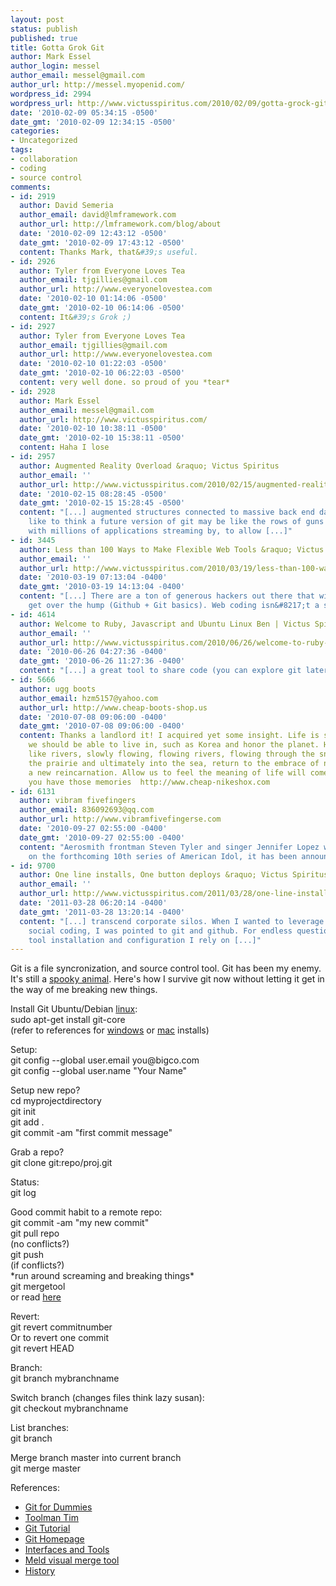 ```yaml
---
layout: post
status: publish
published: true
title: Gotta Grok Git
author: Mark Essel
author_login: messel
author_email: messel@gmail.com
author_url: http://messel.myopenid.com/
wordpress_id: 2994
wordpress_url: http://www.victusspiritus.com/2010/02/09/gotta-grock-git/
date: '2010-02-09 05:34:15 -0500'
date_gmt: '2010-02-09 12:34:15 -0500'
categories:
- Uncategorized
tags:
- collaboration
- coding
- source control
comments:
- id: 2919
  author: David Semeria
  author_email: david@lmframework.com
  author_url: http://lmframework.com/blog/about
  date: '2010-02-09 12:43:12 -0500'
  date_gmt: '2010-02-09 17:43:12 -0500'
  content: Thanks Mark, that&#39;s useful.
- id: 2926
  author: Tyler from Everyone Loves Tea
  author_email: tjgillies@gmail.com
  author_url: http://www.everyonelovestea.com
  date: '2010-02-10 01:14:06 -0500'
  date_gmt: '2010-02-10 06:14:06 -0500'
  content: It&#39;s Grok ;)
- id: 2927
  author: Tyler from Everyone Loves Tea
  author_email: tjgillies@gmail.com
  author_url: http://www.everyonelovestea.com
  date: '2010-02-10 01:22:03 -0500'
  date_gmt: '2010-02-10 06:22:03 -0500'
  content: very well done. so proud of you *tear*
- id: 2928
  author: Mark Essel
  author_email: messel@gmail.com
  author_url: http://www.victusspiritus.com/
  date: '2010-02-10 10:38:11 -0500'
  date_gmt: '2010-02-10 15:38:11 -0500'
  content: Haha I lose
- id: 2957
  author: Augmented Reality Overload &raquo; Victus Spiritus
  author_email: ''
  author_url: http://www.victusspiritus.com/2010/02/15/augmented-reality-opportunities/
  date: '2010-02-15 08:28:45 -0500'
  date_gmt: '2010-02-15 15:28:45 -0500'
  content: "[...] augmented structures connected to massive back end databases. I
    like to think a future version of git may be like the rows of guns from the matrix
    with millions of applications streaming by, to allow [...]"
- id: 3445
  author: Less than 100 Ways to Make Flexible Web Tools &raquo; Victus Spiritus
  author_email: ''
  author_url: http://www.victusspiritus.com/2010/03/19/less-than-100-ways-to-make-flexible-web-tools/
  date: '2010-03-19 07:13:04 -0400'
  date_gmt: '2010-03-19 14:13:04 -0400'
  content: "[...] There are a ton of generous hackers out there that will help you
    get over the hump (Github + Git basics). Web coding isn&#8217;t a spooky [...]"
- id: 4614
  author: Welcome to Ruby, Javascript and Ubuntu Linux Ben | Victus Spiritus
  author_email: ''
  author_url: http://www.victusspiritus.com/2010/06/26/welcome-to-ruby-javascript-and-ubuntu-linux-ben/
  date: '2010-06-26 04:27:36 -0400'
  date_gmt: '2010-06-26 11:27:36 -0400'
  content: "[...] a great tool to share code (you can explore git later [...]"
- id: 5666
  author: ugg boots
  author_email: hzm5157@yahoo.com
  author_url: http://www.cheap-boots-shop.us
  date: '2010-07-08 09:06:00 -0400'
  date_gmt: '2010-07-08 09:06:00 -0400'
  content: Thanks a landlord it! I acquired yet some insight. Life is so colorful,
    we should be able to live in, such as Korea and honor the planet. Human life is
    like rivers, slowly flowing, flowing rivers, flowing through the snow, flows through
    the prairie and ultimately into the sea, return to the embrace of nature, start
    a new reincarnation. Allow us to feel the meaning of life will come only to those
    you have those memories  http://www.cheap-nikeshox.com
- id: 6131
  author: vibram fivefingers
  author_email: 836092693@qq.com
  author_url: http://www.vibramfivefingerse.com
  date: '2010-09-27 02:55:00 -0400'
  date_gmt: '2010-09-27 02:55:00 -0400'
  content: "Aerosmith frontman Steven Tyler and singer Jennifer Lopez will be judges
    on the forthcoming 10th series of American Idol, it has been announced.\r\n"
- id: 9700
  author: One line installs, One button deploys &raquo; Victus Spiritus
  author_email: ''
  author_url: http://www.victusspiritus.com/2011/03/28/one-line-installs-one-button-deploys/
  date: '2011-03-28 06:20:14 -0400'
  date_gmt: '2011-03-28 13:20:14 -0400'
  content: "[...] transcend corporate silos. When I wanted to leverage and learn from
    social coding, I was pointed to git and github. For endless questions about development
    tool installation and configuration I rely on [...]"
---
```

<p>Git is a file syncronization, and source control tool. Git has been my enemy. It's still a <a href="http://www.victusspiritus.com/2010/02/08/each-time-i-get-my-hands-dirty-i-learn/">spooky animal</a>. Here's how I survive git now without letting it get in the way of me breaking new things.</p>
<p>Install Git Ubuntu/Debian <a href="http://en.m.wikipedia.org/wiki/Advanced_Packaging_Tool?wasRedirected=true">linux</a>:<br />
sudo apt-get install git-core<br />
(refer to references for <a HREF="http://github.com/guides/using-git-and-github-for-the-windows-for-newbies">windows</a> or <a href="http://help.github.com/mac-git-installation/">mac</a> installs)</p>
<p>Setup:<br />
git config --global user.email you@bigco.com<br />
git config --global user.name "Your Name"</p>
<p>Setup new repo?<br />
cd myprojectdirectory<br />
git init<br />
git add .<br />
git commit -am "first commit message" </p>
<p>Grab a repo?<br />
git clone git:repo/proj.git</p>
<p>Status:<br />
git log</p>
<p>Good commit habit to a remote repo:<br />
git commit -am "my new commit"<br />
git pull repo<br />
(no conflicts?)<br />
git push<br />
(if conflicts?)<br />
*run around screaming and breaking things*<br />
git mergetool<br />
or read <a HREF="http://stackoverflow.com/questions/161813/how-do-i-fix-merge-conflicts-in-git">here</a></p>
<p>Revert:<br />
git revert commitnumber<br />
Or to revert one commit<br />
git revert HEAD  </p>
<p>Branch:<br />
git branch mybranchname</p>
<p>Switch branch (changes files think lazy susan):<br />
git checkout mybranchname</p>
<p>List branches:<br />
git branch</p>
<p>Merge branch master into current branch<br />
git merge master  </p>
<p>References:</p>
<ul>
<li><a HREF="http://wiki.freegeek.org/index.php/Git_for_dummies">Git for Dummies</a></li>
<li><a HREF="http://toolmantim.com/articles/setting_up_a_new_remote_git_repository">Toolman Tim</a></li>
<li><a HREF="http://www.kernel.org/pub/software/scm/git/docs/gittutorial.html">Git Tutorial</a></li>
<li><a HREF="http://git-scm.com/documentation">Git Homepage</a></li>
<li><a HREF="http://git.wiki.kernel.org/index.php/InterfacesFrontendsAndTools">Interfaces and Tools</a></li>
<li><a HREF="http://meld.sourceforge.net/install.html">Meld visual merge tool</a></li>
<li><a HREF="http://git.wiki.kernel.org/index.php/GitHistory#Historical_background">History</a>
</ul>
